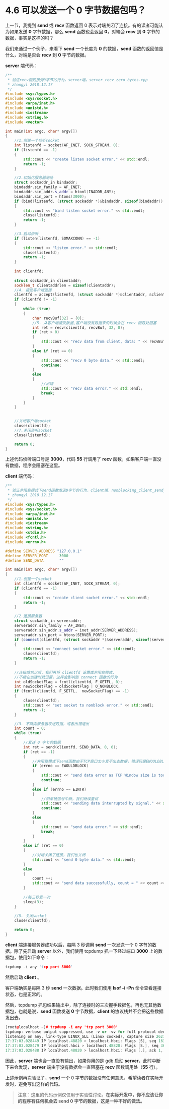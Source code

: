 # 4.6 可以发送一个 0 字节数据包吗？

上一节，我提到 **send** 或 **recv** 函数返回 0 表示对端关闭了连接。有的读者可能认为如果发送 **0** 字节数据，那么 **send** 函数也会返回 **0**，对端会 **recv** 到 **0** 字节的数据，事实是这样的吗？

我们来通过一个例子，来看下 **send** 一个长度为 **0** 的数据，**send** 函数的返回值是什么，对端是否会 **recv** 到 **0** 字节的数据。

**server** 端代码：

```cpp
/**
 * 验证recv函数接受0字节的行为，server端，server_recv_zero_bytes.cpp
 * zhangyl 2018.12.17
 */
#include <sys/types.h> 
#include <sys/socket.h>
#include <arpa/inet.h>
#include <unistd.h>
#include <iostream>
#include <string.h>
#include <vector>

int main(int argc, char* argv[])
{
    //1.创建一个侦听socket
    int listenfd = socket(AF_INET, SOCK_STREAM, 0);
    if (listenfd == -1)
    {
        std::cout << "create listen socket error." << std::endl;
        return -1;
    }

    //2.初始化服务器地址
    struct sockaddr_in bindaddr;
    bindaddr.sin_family = AF_INET;
    bindaddr.sin_addr.s_addr = htonl(INADDR_ANY);
    bindaddr.sin_port = htons(3000);
    if (bind(listenfd, (struct sockaddr *)&bindaddr, sizeof(bindaddr)) == -1)
    {
        std::cout << "bind listen socket error." << std::endl;
		close(listenfd);
        return -1;
    }

	//3.启动侦听
    if (listen(listenfd, SOMAXCONN) == -1)
    {
        std::cout << "listen error." << std::endl;
		close(listenfd);
        return -1;
    }
	
	int clientfd;
 
	struct sockaddr_in clientaddr;
	socklen_t clientaddrlen = sizeof(clientaddr);
	//4. 接受客户端连接
	clientfd = accept(listenfd, (struct sockaddr *)&clientaddr, &clientaddrlen);
	if (clientfd != -1)
	{         	
		while (true)
		{
			char recvBuf[32] = {0};
			//5. 从客户端接受数据,客户端没有数据来的时候会在 recv 函数处阻塞
			int ret = recv(clientfd, recvBuf, 32, 0);
			if (ret > 0) 
			{
				std::cout << "recv data from client, data: " << recvBuf << std::endl;				
			} 
			else if (ret == 0)
			{
				std::cout << "recv 0 byte data." << std::endl;
				continue;
			} 
			else
			{
				//出错
				std::cout << "recv data error." << std::endl;
				break;
			}
		}				
	}

	
	//关闭客户端socket
	close(clientfd);
	//7.关闭侦听socket
	close(listenfd);

    return 0;
}
```

上述代码侦听端口号是 **3000**，代码 **55** 行调用了 **recv** 函数，如果客户端一直没有数据，程序会阻塞在这里。

**client** 端代码：

```cpp
/**
 * 验证非阻塞模式下send函数发送0字节的行为，client端，nonblocking_client_send_zero_bytes.cpp
 * zhangyl 2018.12.17
 */
#include <sys/types.h> 
#include <sys/socket.h>
#include <arpa/inet.h>
#include <unistd.h>
#include <iostream>
#include <string.h>
#include <stdio.h>
#include <fcntl.h>
#include <errno.h>

#define SERVER_ADDRESS "127.0.0.1"
#define SERVER_PORT     3000
#define SEND_DATA       ""

int main(int argc, char* argv[])
{
    //1.创建一个socket
    int clientfd = socket(AF_INET, SOCK_STREAM, 0);
    if (clientfd == -1)
    {
        std::cout << "create client socket error." << std::endl;
        return -1;
    }

    //2.连接服务器
    struct sockaddr_in serveraddr;
    serveraddr.sin_family = AF_INET;
    serveraddr.sin_addr.s_addr = inet_addr(SERVER_ADDRESS);
    serveraddr.sin_port = htons(SERVER_PORT);
    if (connect(clientfd, (struct sockaddr *)&serveraddr, sizeof(serveraddr)) == -1)
    {
        std::cout << "connect socket error." << std::endl;
		close(clientfd);
        return -1;
    }
	
	//连接成功以后，我们再将 clientfd 设置成非阻塞模式，
	//不能在创建时就设置，这样会影响到 connect 函数的行为
	int oldSocketFlag = fcntl(clientfd, F_GETFL, 0);
	int newSocketFlag = oldSocketFlag | O_NONBLOCK;
	if (fcntl(clientfd, F_SETFL,  newSocketFlag) == -1)
	{
		close(clientfd);
		std::cout << "set socket to nonblock error." << std::endl;
		return -1;
	}

	//3. 不断向服务器发送数据，或者出错退出
	int count = 0;
	while (true)
	{
		//发送 0 字节的数据
		int ret = send(clientfd, SEND_DATA, 0, 0);
		if (ret == -1) 
		{
			//非阻塞模式下send函数由于TCP窗口太小发不出去数据，错误码是EWOULDBLOCK
			if (errno == EWOULDBLOCK)
			{
				std::cout << "send data error as TCP Window size is too small." << std::endl;
				continue;
			} 
			else if (errno == EINTR)
			{
				//如果被信号中断，我们继续重试
				std::cout << "sending data interrupted by signal." << std::endl;
				continue;
			} 
			else 
			{
				std::cout << "send data error." << std::endl;
				break;
			}
		}
		else if (ret == 0)
		{
			//对端关闭了连接，我们也关闭
			std::cout << "send 0 byte data." << std::endl;
		} 
		else
		{
			count ++;
			std::cout << "send data successfully, count = " << count << std::endl;
		}
		
		//每三秒发一次
		sleep(3);
	}
	
	//5. 关闭socket
	close(clientfd);

    return 0;
}
```

**client** 端连接服务器成功以后，每隔 3 秒调用 **send** 一次发送一个 0 字节的数据。除了先启动 **server** 以外，我们使用 tcpdump 抓一下经过端口 **3000** 上的数据包，使用如下命令：

```cpp
tcpdump -i any 'tcp port 3000'
```

然后启动 **client** 。

客户端确实是每隔 3 秒 **send** 一次数据。此时我们使用 **lsof -i -Pn** 命令查看连接状态，也是正常的。

然后，tcpdump 抓包结果输出中，除了连接时的三次握手数据包，再也无其他数据包，也就是说，**send** 函数发送 **0** 字节数据，**client** 的协议栈并不会把这些数据发出去。

```cpp
[root@localhost ~]# tcpdump -i any 'tcp port 3000'
tcpdump: verbose output suppressed, use -v or -vv for full protocol decode
listening on any, link-type LINUX_SLL (Linux cooked), capture size 262144 bytes
17:37:03.028449 IP localhost.48820 > localhost.hbci: Flags [S], seq 1632283330, win 43690, options [mss 65495,sackOK,TS val 201295556 ecr 0,nop,wscale 7], length 0
17:37:03.028479 IP localhost.hbci > localhost.48820: Flags [S.], seq 3669336158, ack 1632283331, win 43690, options [mss 65495,sackOK,TS val 201295556 ecr 201295556,nop,wscale 7], length 0
17:37:03.028488 IP localhost.48820 > localhost.hbci: Flags [.], ack 1, win 342, options [nop,nop,TS val 201295556 ecr 201295556], length 0
```

因此，**server** 端也会一直没有输出，如果你用的是 gdb 启动 **server**，此时中断下来会发现，**server** 端由于没有数据会一直阻塞在 **recv** 函数调用处（**55** 行）。

上述示例再次验证了，**send** 一个 0 字节的数据没有任何意思，希望读者在实际开发时，避免写出这样的代码。

> 注意：这里的代码示例仅仅用于实验性讨论。**在实际开发中，你不应该让你的程序有任何机会去 send 0 字节的数据，这是一种不好的做法。**